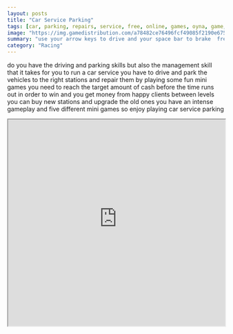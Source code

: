 ```yaml
---
layout: posts
title: "Car Service Parking"
tags: [car, parking, repairs, service, free, online, games, oyna, game, free, games, play, play, games]
image: "https://img.gamedistribution.com/a78482ce76496fcf49085f2190e675b4.jpg"
summary: "use your arrow keys to drive and your space bar to brake  free online games oyna game free games play play games"
category: "Racing"
---
```


do you have the driving and parking skills but also the management skill that it takes for you to run a car service you have to drive and park the vehicles to the right stations and repair them by playing some fun mini games you need to reach the target amount of cash before the time runs out in order to win and you get money from happy clients between levels you can buy new stations and upgrade the old ones you have an intense gameplay and five different mini games so enjoy playing car service parking

<iframe width="100%" height="480px;" src="https://flash.gamedistribution.com?game=a78482ce76496fcf49085f2190e675b4"></iframe>